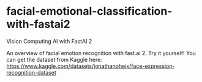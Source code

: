 # facial-emotional-classification-with-fastai2
Vision Computing AI with FastAI 2

An overview of facial emotion recognition with fast.ai 2.
Try it yourself! 
You can get the dataset from Kaggle here: https://www.kaggle.com/datasets/jonathanoheix/face-expression-recognition-dataset
